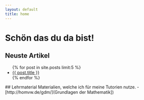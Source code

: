```yaml
---
layout: default
title: home
---
```

# Schön das du da bist! 

## Neuste Artikel
<ul>
  {% for post in site.posts limit:5 %}
    <li>
      <a href="{{ post.url }}">{{ post.title }}</a>
    </li>
  {% endfor %}
</ul>
## Lehrmaterial
Materialien, welche ich für meine Tutorien nutze.
- [http://homvw.de/gdm/](Grundlagen der Mathematik])
